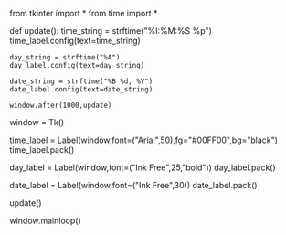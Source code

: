 from tkinter import *
from time import *

def update():
    time_string = strftime("%I:%M:%S %p")
    time_label.config(text=time_string)

    day_string = strftime("%A")
    day_label.config(text=day_string)

    date_string = strftime("%B %d, %Y")
    date_label.config(text=date_string)

    window.after(1000,update)


window = Tk()

time_label = Label(window,font=("Arial",50),fg="#00FF00",bg="black")
time_label.pack()

day_label = Label(window,font=("Ink Free",25,"bold"))
day_label.pack()

date_label = Label(window,font=("Ink Free",30))
date_label.pack()

update()

window.mainloop()
